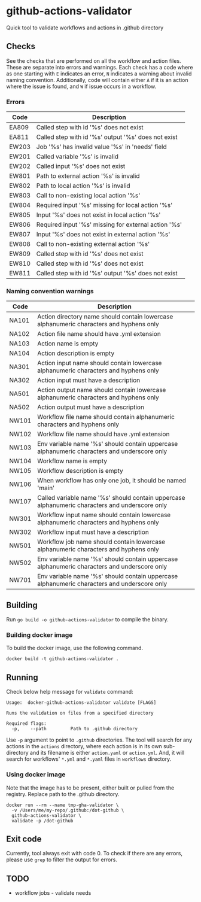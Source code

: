 # github-actions-validator
Quick tool to validate workflows and actions in .github directory

## Checks
See the checks that are performed on all the workflow and action files.  These are separate into errors
and warnings.  Each check has a code where as one starting with `E` indicates an error, `N` indicates
a warning about invalid naming convention.  Additionally, code will contain either `A` if it is an 
action where the issue is found, and `W` if issue occurs in a workflow.
### Errors
| Code | Description |
|------|-------------|
| EA809 | Called step with id '%s' does not exist |
| EA811 | Called step with id '%s' output '%s' does not exist |
| EW203 | Job '%s' has invalid value '%s' in 'needs' field |
| EW201 | Called variable '%s' is invalid |
| EW202 | Called input '%s' does not exist |
| EW801 | Path to external action '%s' is invalid |
| EW802 | Path to local action '%s' is invalid |
| EW803 | Call to non-existing local action '%s' |
| EW804 | Required input '%s' missing for local action '%s' |
| EW805 | Input '%s' does not exist in local action '%s' |
| EW806 | Required input '%s' missing for external action '%s' |
| EW807 | Input '%s' does not exist in external action '%s' |
| EW808 | Call to non-existing external action '%s' |
| EW809 | Called step with id '%s' does not exist |
| EW810 | Called step with id '%s' does not exist |
| EW811 | Called step with id '%s' output '%s' does not exist |

### Naming convention warnings

| Code | Description |
|------|-------------|
| NA101 | Action directory name should contain lowercase alphanumeric characters and hyphens only |
| NA102 | Action file name should have .yml extension |
| NA103 | Action name is empty |
| NA104 | Action description is empty |
| NA301 | Action input name should contain lowercase alphanumeric characters and hyphens only |
| NA302 | Action input must have a description |
| NA501 | Action output name should contain lowercase alphanumeric characters and hyphens only |
| NA502 | Action output must have a description |
| NW101 | Workflow file name should contain alphanumeric characters and hyphens only |
| NW102 | Workflow file name should have .yml extension |
| NW103 | Env variable name '%s' should contain uppercase alphanumeric characters and underscore only |
| NW104 | Workflow name is empty |
| NW105 | Workflow description is empty |
| NW106 | When workflow has only one job, it should be named 'main' |
| NW107 | Called variable name '%s' should contain uppercase alphanumeric characters and underscore only |
| NW301 | Workflow input name should contain lowercase alphanumeric characters and hyphens only |
| NW302 | Workflow input must have a description |
| NW501 | Workflow job name should contain lowercase alphanumeric characters and hyphens only |
| NW502 | Env variable name '%s' should contain uppercase alphanumeric characters and underscore only |
| NW701 | Env variable name '%s' should contain uppercase alphanumeric characters and underscore only |


## Building
Run `go build -o github-actions-validator` to compile the binary.

### Building docker image
To build the docker image, use the following command.

    docker build -t github-actions-validator .


## Running
Check below help message for `validate` command:

    Usage:  docker-github-actions-validator validate [FLAGS]

    Runs the validation on files from a specified directory

    Required flags:
      -p,    --path         Path to .github directory

Use `-p` argument to point to `.github` directories.  The tool will search for any actions in the `actions`
directory, where each action is in its own sub-directory and its filename is either `action.yaml` or
`action.yml`.  And, it will search for workflows' `*.yml` and `*.yaml` files in `workflows` directory.


### Using docker image
Note that the image has to be present, either built or pulled from the registry.
Replace path to the .github directory.

    docker run --rm --name tmp-gha-validator \
      -v /Users/me/my-repo/.github:/dot-github \
      github-actions-validator \
	  validate -p /dot-github


## Exit code
Currently, tool always exit with code 0.  To check if there are any errors, please use `grep` to filter
the output for errors.

## TODO

* workflow jobs - validate needs
